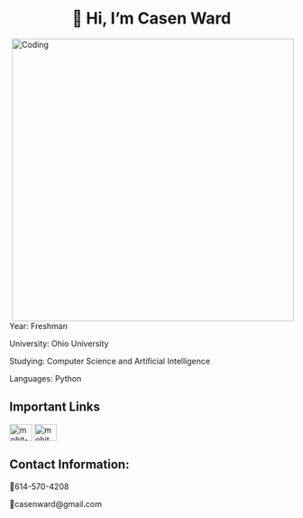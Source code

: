 <h1 align="center">👋 Hi, I’m Casen Ward</h1>
<img align="right" alt="Coding" width="500" style:"display: block" src="https://media.licdn.com/dms/image/D4D12AQFAdOrAQe1HEA/article-cover_image-shrink_720_1280/0/1709674661110?e=2147483647&v=beta&t=cXi9xoqDSrGR1XANMQyOXbhjIXhnmGcj5epolciGEF4">
<p>Year: Freshman</p>
<p>University: Ohio University</p>
<p>Studying: Computer Science and Artificial Intelligence</p>
<p>Languages: Python</p>
<h2>Important Links</h2>
<a href="[https://linkedin.com/in/mohit-maurya-76a282204](https://www.linkedin.com/in/casen-ward-8083a832a/)" target="blank"><img align="center" src="https://raw.githubusercontent.com/rahuldkjain/github-profile-readme-generator/master/src/images/icons/Social/linked-in-alt.svg" alt="mohit-maurya-76a282204" height="30" width="40" /></a>
<a href="[https://instagram.com/mohitmaurya809](https://www.bing.com/ck/a?!&&p=40bdfffa37bdb2344497d7eb6c4fc4aa9f857c11a5b825205c32be338ed9b966JmltdHM9MTczMjA2MDgwMA&ptn=3&ver=2&hsh=4&fclid=23947f5e-d60d-6a70-3487-6bbfd7ea6b29&psq=instagram+casen+ward&u=a1aHR0cHM6Ly93d3cuaW5zdGFncmFtLmNvbS9jYXNlbndhcmQyNC8&ntb=1)" target="blank"><img align="center" src="https://raw.githubusercontent.com/rahuldkjain/github-profile-readme-generator/master/src/images/icons/Social/instagram.svg" alt="mohitmaurya809" height="30" width="40" /></a>
<h2>Contact Information:</h2>
<p>📲614-570-4208</p>
<p>📧casenward@gmail.com</p>
<!---
casenward/casenward is a ✨ special ✨ repository because its `README.md` (this file) appears on your GitHub profile.
You can click the Preview link to take a look at your changes.
--->
